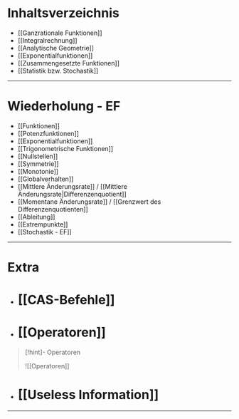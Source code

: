 
# Inhaltsverzeichnis

- [[Ganzrationale Funktionen]]
- [[Integralrechnung]]
- [[Analytische Geometrie]]
- [[Exponentialfunktionen]]
- [[Zusammengesetzte Funktionen]]
- [[Statistik bzw. Stochastik]]
  
___
# Wiederholung - EF

- [[Funktionen]]
- [[Potenzfunktionen]]
- [[Exponentialfunktionen]]
- [[Trigonometrische Funktionen]]
- [[Nullstellen]]
- [[Symmetrie]]
- [[Monotonie]]
- [[Globalverhalten]]
- [[Mittlere Änderungsrate]] / [[Mittlere Änderungsrate|Differenzenquotient]]
- [[Momentane Änderungsrate]] / [[Grenzwert des Differenzenquotienten]]
- [[Ableitung]]
- [[Extrempunkte]]
- [[Stochastik - EF]]

___
# Extra

- # [[CAS-Befehle]]
- # [[Operatoren]]
 >[!hint]- Operatoren
 >
 >![[Operatoren]]
- # [[Useless Information]]
  
____